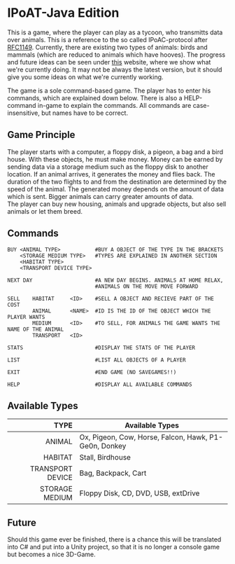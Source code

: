 # IPoAT-Java Edition

This is a game, where the player can play as a tycoon, who transmitts data over animals. This is a reference to the so
called IPoAC-protocol after [RFC1149](https://datatracker.ietf.org/doc/html/rfc1149). Currently, there are existing two
types of animals: birds and mammals (which are reduced to animals which have hooves). The progress and future ideas can
be seen under [this](https://trello.com/b/5Aa7svzA/ipoat) website, where we show what we're currently doing. It may not be
always the latest version, but it should give you some ideas on what we're currently working.

The game is a sole command-based game. The player has to enter his commands, which are explained down below. There is
also a HELP-command in-game to explain the commands. All commands are case-insensitive, but names have to be correct.

## Game Principle

The player starts with a computer, a floppy disk, a pigeon, a bag and a bird house. With these objects, he must make
money. Money can be earned by sending data via a storage medium such as the floppy disk to another location. If an
animal arrives, it generates the money and flies back. The duration of the two flights to and from the destination are
determined by the speed of the animal. The generated money depends on the amount of data which is sent. Bigger animals
can carry greater amounts of data.  
The player can buy new housing, animals and upgrade objects, but also sell animals or let them breed.

## Commands

```IPoAT
BUY <ANIMAL TYPE>           #BUY A OBJECT OF THE TYPE IN THE BRACKETS
    <STORAGE MEDIUM TYPE>   #TYPES ARE EXPLAINED IN ANOTHER SECTION
    <HABITAT TYPE>
    <TRANSPORT DEVICE TYPE>
    
NEXT DAY                    #A NEW DAY BEGINS. ANIMALS AT HOME RELAX,
                            #ANIMALS ON THE MOVE MOVE FORWARD
                          
SELL    HABITAT     <ID>    #SELL A OBJECT AND RECIEVE PART OF THE COST
        ANIMAL      <NAME>  #ID IS THE ID OF THE OBJECT WHICH THE PLAYER WANTS
        MEDIUM      <ID>    #TO SELL, FOR ANIMALS THE GAME WANTS THE NAME OF THE ANIMAL
        TRANSPORT   <ID>
        
STATS                       #DISPLAY THE STATS OF THE PLAYER

LIST                        #LIST ALL OBJECTS OF A PLAYER

EXIT                        #END GAME (NO SAVEGAMES!!)

HELP                        #DISPLAY ALL AVAILABLE COMMANDS        
```

## Available Types

|             TYPE | Available Types |
|-----------------:|-----------------|
|           ANIMAL | Ox, Pigeon, Cow, Horse, Falcon, Hawk, P1-Ge0n, Donkey               |
|          HABITAT | Stall, Birdhouse               |
| TRANSPORT DEVICE | Bag, Backpack, Cart               |
|   STORAGE MEDIUM | Floppy Disk, CD, DVD, USB, extDrive               |

## Future

Should this game ever be finished, there is a chance this will be translated into C# and put into a Unity project, so
that it is no longer a console game but becomes a nice 3D-Game.